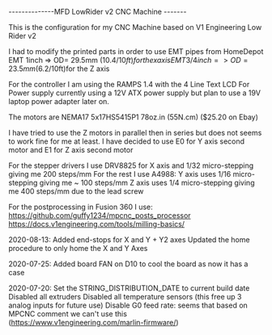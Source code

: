 --------------MFD LowRider v2 CNC Machine -------

This is the configuration for my CNC Machine based on V1 Engineering Low Rider v2

I had to modify the printed parts in order to use EMT pipes from HomeDepot 
EMT 1inch => OD= 29.5mm ($10.4/10ft)for the x axis
EMT 3/4inch => OD=23.5mm ($6.2/10ft)for the Z axis

For the controller I am using the RAMPS 1.4 with the 4 Line Text LCD 
For Power supply currently using a 12V ATX power supply but plan to use a 19V laptop power adapter later on.

The motors are NEMA17 5x17HS5415P1 78oz.in (55N.cm)  ($25.20 on Ebay)

I have tried to use the Z motors in parallel then in series but does not seems to work fine for me at least.
I have decided to use E0 for Y axis second motor and E1 for Z axis second motor

For the stepper drivers I use DRV8825 for X axis and 1/32 micro-stepping giving me 200 steps/mm
For the rest I use A4988:
  Y axis uses 1/16 micro-stepping giving me ~ 100 steps/mm
  Z axis uses 1/4  micro-stepping giving me 400 steps/mm due to the lead screw

For the postprocessing in Fusion 360 I use: https://github.com/guffy1234/mpcnc_posts_processor
https://docs.v1engineering.com/tools/milling-basics/

2020-08-13:
  Added end-stops for X and Y + Y2 axes
  Updated the home procedure to only home the X and Y Axes
  
2020-07-25:
  Added board FAN on D10 to cool the board as now it has a case

2020-07-20:
 Set the STRING_DISTRIBUTION_DATE to current build date
 Disabled all extruders
 Disabled all temperature sensors (this free up 3 analog inputs for future use)
 Disable G0 feed rate: seems that based on MPCNC comment we can't use this (https://www.v1engineering.com/marlin-firmware/)
 